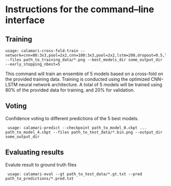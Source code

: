 # Instructions for the command–line interface

## Training 
	usage: calamari-cross-fold-train --network=cnn=80:3x3,pool=2x2,cnn=100:3x3,pool=2x2,lstm=200,dropout=0.5,lstm=200,dropout=0.5 --files path_to_training_data/*.png --best_models_dir some_output_dir --early_stopping_nbest=5 

This command will train an ensemble of 5 models based on a cross-fold on the provided training data. Training is conducted using the optimized CNN–LSTM neural network architecture. A total of 5 models will be trained using 80% of the provided data for training, and 20% for validation.


## Voting
Confidence voting to different predictions of the 5 best models.
  
 	 usage: calamari-predict --checkpoint path_to_model_0.ckpt ... path_to_model_4.ckpt --files path_to_test_data/*.bin.png --output_dir some_output_dir
 
## Evaluating results
Evalute result to ground truth files

	 usage: calamari-eval --gt path_to_test_data/*.gt.txt --pred path_to_predictions/*.pred.txt

 
